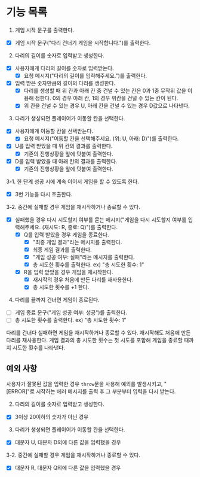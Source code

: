# 기능 목록

1. 게임 시작 문구를 출력한다.

- [x] 게임 시작 문구("다리 건너기 게임을 시작합니다.")를 출력한다.

2. 다리의 길이를 숫자로 입력받고 생성한다.

- [x] 사용자에게 다리의 길이를 숫자로 입력받는다.
  - [x] 요청 메시지("다리의 길이를 입력해주세요.")를 출력한다.
- [x] 입력 받은 숫자만큼의 길이의 다리를 생성한다.
  - [x] 다리를 생성할 때 위 칸과 아래 칸 중 건널 수 있는 칸은 0과 1중 무작위 값을 이용해 정한다. 0의 경우 아래 칸, 1의 경우 위칸을 건널 수 있는 칸이 된다.
  - [x] 위 칸을 건널 수 있는 경우 U, 아래 칸을 건널 수 있는 경우 D값으로 나타낸다.

3. 다리가 생성되면 플레이어가 이동할 칸을 선택한다.

- [x] 사용자에게 이동할 칸을 선택받는다.
  - [x] 요청 메시지("이동할 칸을 선택해주세요. (위: U, 아래: D)")를 출력한다.
- [x] U를 입력 받았을 때 위 칸의 결과를 출력한다.
  - [x] 기존의 진행상황을 앞에 덧붙여 출력한다.
- [x] D를 입력 받았을 때 아래 칸의 결과를 출력한다.
  - [x] 기존의 진행상황을 앞에 덧붙여 출력한다.

3-1. 한 단계 성공 시에 계속 이어서 게임을 할 수 있도록 한다.

- [x] 3번 기능을 다시 호출한다.

3-2. 중간에 실패할 경우 게임을 재시작하거나 종료할 수 있다.

- [x] 실패했을 경우 다시 시도할지 여부를 묻는 메시지("게임을 다시 시도할지 여부를 입력해주세요. (재시도: R, 종료: Q)")를 출력한다.
  - [x] Q를 입력 받았을 경우 게임을 종료한다.
    - [x] "최종 게임 결과"라는 메시지를 출력한다.
    - [x] 최종 게임 결과를 출력한다.
    - [x] "게임 성공 여부: 실패"라는 메시지를 출력한다.
    - [x] 총 시도한 횟수를 출력한다. ex) "총 시도한 횟수: 1"
  - [x] R을 입력 받았을 경우 게임을 재시작한다.
    - [x] 재시작의 경우 처음에 만든 다리를 재사용한다.
    - [x] 총 시도한 횟수를 +1 한다.

4. 다리를 끝까지 건너면 게임이 종료된다.

- [ ] 게임 종료 문구("게임 성공 여부: 성공")를 출력한다.
- [ ] 총 시도한 횟수를 출력한다. ex) "총 시도한 횟수: 1"

다리를 건너다 실패하면 게임을 재시작하거나 종료할 수 있다.
재시작해도 처음에 만든 다리를 재사용한다.
게임 결과의 총 시도한 횟수는 첫 시도를 포함해 게임을 종료할 때까지 시도한 횟수를 나타낸다.

## 예외 사항

사용자가 잘못된 값을 입력한 경우 `throw`문을 사용해 예외를 발생시키고, "[ERROR]"로 시작하는 에러 메시지를 출력 후 그 부분부터 입력을 다시 받는다.

2. 다리의 길이를 숫자로 입력받고 생성한다.

- [x] 3이상 20이하의 숫자가 아닌 경우

3. 다리가 생성되면 플레이어가 이동할 칸을 선택한다.

- [x] 대문자 U, 대문자 D외에 다른 값을 입력했을 경우

3-2. 중간에 실패할 경우 게임을 재시작하거나 종료할 수 있다.

- [x] 대문자 R, 대문자 Q외에 다른 값을 입력했을 경우
